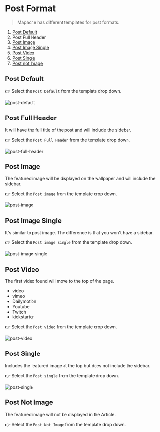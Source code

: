 # Post Format

> Mapache has different templates for post formats.

1. [Post Default](#post-default)
2. [Post Full Header](#post-full-header)
3. [Post Image](#post-image)
4. [Post Image Single](#post-image-single)
5. [Post Video](#post-video)
6. [Post Single](#post-single)
7. [Post not Image](#post-not-image)

## Post Default

👉 Select the `Post Default` from the template drop down.

![post-default](https://user-images.githubusercontent.com/10253167/146584122-b4eb8476-975b-4585-bb86-54186bbf506d.jpg)

## Post Full Header

It will have the full title of the post and will include the sidebar.

👉 Select the `Post Full Header` from the template drop down.

![post-full-header](https://user-images.githubusercontent.com/10253167/146584125-70924363-557f-4e85-8e78-2bc037ac6663.jpg)

## Post Image

The featured image will be displayed on the wallpaper and will include the sidebar.

👉 Select the `Post image` from the template drop down.

![post-image](https://user-images.githubusercontent.com/10253167/146584130-152e9b9e-e823-486c-a361-319e55e3a690.jpg)

## Post Image Single

It's similar to post image. The difference is that you won't have a sidebar.

👉 Select the `Post image single` from the template drop down.

![post-image-single](https://user-images.githubusercontent.com/10253167/146584132-4164e524-6b03-445e-82b0-316d2d8a13f7.jpg)

## Post Video

The first video found will move to the top of the page.

- video
- vimeo
- Dailymotion
- Youtube
- Twitch
- kickstarter

👉 Select the `Post video` from the template drop down.

![post-video](https://user-images.githubusercontent.com/10253167/146584133-5abb828a-8480-4de0-97ee-83ff3d0743c0.jpg)

## Post Single

Includes the featured image at the top but does not include the sidebar.

👉 Select the `Post single` from the template drop down.

![post-single](https://user-images.githubusercontent.com/10253167/146585022-ad17f863-8f61-46a2-bf32-984dcb698fea.jpg)

## Post Not Image

The featured image will not be displayed in the Article.

👉 Select the `Post Not Image` from the template drop down.
